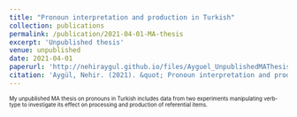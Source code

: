 ```yaml
---
title: "Pronoun interpretation and production in Turkish"
collection: publications
permalink: /publication/2021-04-01-MA-thesis
excerpt: 'Unpublished thesis'
venue: unpublished
date: 2021-04-01
paperurl: 'http://nehiraygul.github.io/files/Ayguel_UnpublishedMAThesis_2021.pdf'
citation: 'Aygül, Nehir. (2021). &quot; Pronoun interpretation and production in Turkish.&quot;  [Unpublished MA thesis]. Goethe University. Frankfurt am Main.'
---
```

<sub><sup>My unpublished MA thesis on pronouns in Turkish includes data from two experiments manipulating verb-type to investigate its effect on processing and production of referential items.</sup></sub>

